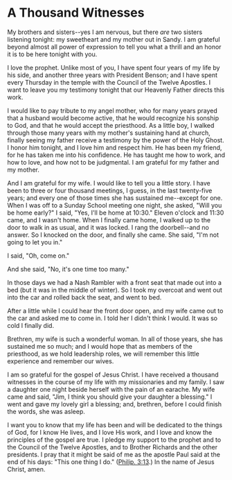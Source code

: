 # A Thousand Witnesses

My brothers and sisters--yes I am nervous, but there _are_ two sisters
listening tonight: my sweetheart and my mother out in Sandy. I am grateful
beyond almost all power of expression to tell you what a thrill and an honor
it is to be here tonight with you.

I love the prophet. Unlike most of you, I have spent four years of my life by
his side, and another three years with President Benson; and I have spent
every Thursday in the temple with the Council of the Twelve Apostles. I want
to leave you my testimony tonight that our Heavenly Father directs this work.

I would like to pay tribute to my angel mother, who for many years prayed that
a husband would become active, that he would recognize his sonship to God, and
that he would accept the priesthood. As a little boy, I walked through those
many years with my mother's sustaining hand at church, finally seeing my
father receive a testimony by the power of the Holy Ghost. I honor him
tonight, and I love him and respect him. He has been my friend, for he has
taken me into his confidence. He has taught me how to work, and how to love,
and how not to be judgmental. I am grateful for my father and my mother.

And I am grateful for my wife. I would like to tell you a little story. I have
been to three or four thousand meetings, I guess, in the last twenty-five
years; and every one of those times she has sustained me--except for one. When
I was off to a Sunday School meeting one night, she asked, "Will you be home
early?" I said, "Yes, I'll be home at 10:30." Eleven o'clock and 11:30 came,
and I wasn't home. When I finally came home, I walked up to the door to walk
in as usual, and it was locked. I rang the doorbell--and no answer. So I
knocked on the door, and finally she came. She said, "I'm not going to let you
in."

I said, "Oh, come on."

And she said, "No, it's one time too many."

In those days we had a Nash Rambler with a front seat that made out into a bed
(but it was in the middle of winter). So I took my overcoat and went out into
the car and rolled back the seat, and went to bed.

After a little while I could hear the front door open, and my wife came out to
the car and asked me to come in. I told her I didn't think I would. It was so
cold I finally did.

Brethren, my wife is such a wonderful woman. In all of those years, she has
sustained me so much; and I would hope that as members of the priesthood, as
we hold leadership roles, we will remember this little experience and remember
our wives.

I am so grateful for the gospel of Jesus Christ. I have received a thousand
witnesses in the course of my life with my missionaries and my family. I saw a
daughter one night beside herself with the pain of an earache. My wife came
and said, "Jim, I think you should give your daughter a blessing." I went and
gave my lovely girl a blessing; and, brethren, before I could finish the
words, she was asleep.

I want you to know that my life has been and will be dedicated to the things
of God, for I know He lives, and I love His work, and I love and know the
principles of the gospel are true. I pledge my support to the prophet and to
the Council of the Twelve Apostles, and to Brother Richards and the other
presidents. I pray that it might be said of me as the apostle Paul said at the
end of his days: "This one thing I do." ([Philip.
3:13](https://www.lds.org/scriptures/nt/philip/3.13?lang=eng#12).) In the name
of Jesus Christ, amen.

